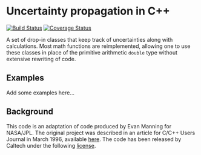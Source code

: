 # Uncertainty propagation in C++
[![Build Status](https://travis-ci.com/martukas/uncertain.svg?branch=master)](https://travis-ci.com/martukas/uncertain)
[![Coverage Status](https://coveralls.io/repos/github/martukas/uncertain/badge.svg?branch=master)](https://coveralls.io/github/martukas/uncertain?branch=master)

A set of drop-in classes that keep track of uncertainties along with calculations.
Most math functions are reimplemented, allowing one to use these classes in place of the
primitive arithmetic `double` type without extensive rewriting of code.

## Examples

Add some examples here...

## Background
This code is an adaptation of code produced by Evan Manning for NASA/JPL. The original project was described in an article
for C/C++ Users Journal in March 1996, available [here](http://www.pennelynn.com/Documents/CUJ/HTML/14.03/MANNING/MANNING.HTM).
The code has been released by Caltech under the following [license](LICENSE).